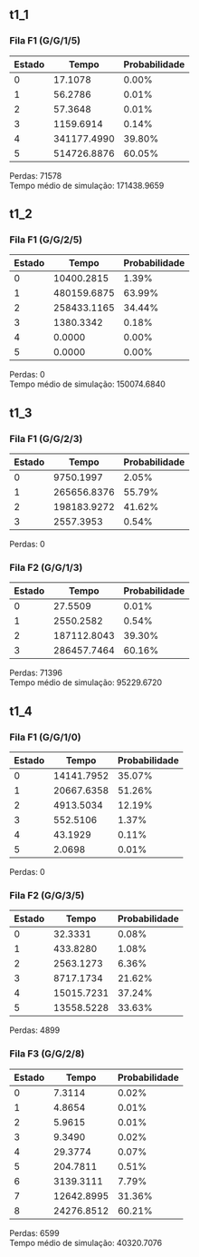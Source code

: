 ## t1_1
### Fila F1 (G/G/1/5)
|  Estado  |       Tempo        |  Probabilidade  |
|----------|--------------------|-----------------|
|    0     |        17.1078     |       0.00%     |
|    1     |        56.2786     |       0.01%     |
|    2     |        57.3648     |       0.01%     |
|    3     |      1159.6914     |       0.14%     |
|    4     |    341177.4990     |      39.80%     |
|    5     |    514726.8876     |      60.05%     |

Perdas: 71578  
Tempo médio de simulação: 171438.9659

## t1_2
### Fila F1 (G/G/2/5)
|  Estado  |       Tempo        |  Probabilidade  |
|----------|--------------------|-----------------|
|    0     |     10400.2815     |       1.39%     |
|    1     |    480159.6875     |      63.99%     |
|    2     |    258433.1165     |      34.44%     |
|    3     |      1380.3342     |       0.18%     |
|    4     |         0.0000     |       0.00%     |
|    5     |         0.0000     |       0.00%     |

Perdas: 0  
Tempo médio de simulação: 150074.6840

## t1_3
### Fila F1 (G/G/2/3)
|  Estado  |       Tempo        |  Probabilidade  |
|----------|--------------------|-----------------|
|    0     |      9750.1997     |       2.05%     |
|    1     |    265656.8376     |      55.79%     |
|    2     |    198183.9272     |      41.62%     |
|    3     |      2557.3953     |       0.54%     |

Perdas: 0  

### Fila F2 (G/G/1/3)
|  Estado  |       Tempo        |  Probabilidade  |
|----------|--------------------|-----------------|
|    0     |        27.5509     |       0.01%     |
|    1     |      2550.2582     |       0.54%     |
|    2     |    187112.8043     |      39.30%     |
|    3     |    286457.7464     |      60.16%     |

Perdas: 71396  
Tempo médio de simulação: 95229.6720

## t1_4
### Fila F1 (G/G/1/0)
|  Estado  |       Tempo        |  Probabilidade  |
|----------|--------------------|-----------------|
|    0     |       14141.7952   |      35.07%     |
|    1     |       20667.6358   |      51.26%     |
|    2     |        4913.5034   |      12.19%     |
|    3     |         552.5106   |       1.37%     |
|    4     |          43.1929   |       0.11%     |
|    5     |           2.0698   |       0.01%     |

Perdas: 0

### Fila F2 (G/G/3/5)
|  Estado  |       Tempo        |  Probabilidade  |
|----------|--------------------|-----------------|
|    0     |          32.3331   |       0.08%     |
|    1     |         433.8280   |       1.08%     |
|    2     |        2563.1273   |       6.36%     |
|    3     |        8717.1734   |      21.62%     |
|    4     |       15015.7231   |      37.24%     |
|    5     |       13558.5228   |      33.63%     |

Perdas: 4899

### Fila F3 (G/G/2/8)
|  Estado  |       Tempo        |  Probabilidade  |
|----------|--------------------|-----------------|
|    0     |           7.3114   |       0.02%     |
|    1     |           4.8654   |       0.01%     |
|    2     |           5.9615   |       0.01%     |
|    3     |           9.3490   |       0.02%     |
|    4     |          29.3774   |       0.07%     |
|    5     |         204.7811   |       0.51%     |
|    6     |        3139.3111   |       7.79%     |
|    7     |       12642.8995   |      31.36%     |
|    8     |       24276.8512   |      60.21%     |

Perdas: 6599  
Tempo médio de simulação: 40320.7076
